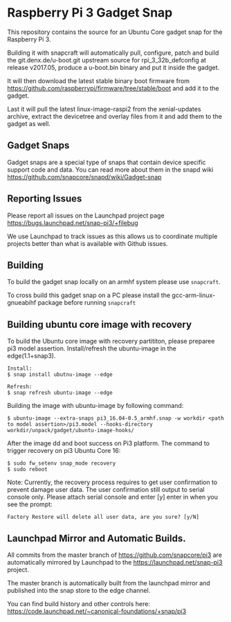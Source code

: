 # Raspberry Pi 3 Gadget Snap

This repository contains the source for an Ubuntu Core gadget snap for the Raspberry Pi 3.

Building it with snapcraft will automatically pull, configure, patch and build
the git.denx.de/u-boot.git upstream source for rpi_3_32b_defconfig at release v2017.05,
produce a u-boot.bin binary and put it inside the gadget.

It will then download the latest stable binary boot firmware
from https://github.com/raspberrypi/firmware/tree/stable/boot and add it to the gadget.

Last it will pull the latest linux-image-raspi2 from the xenial-updates archive, extract the
devicetree and overlay files from it and add them to the gadget as well.


## Gadget Snaps

Gadget snaps are a special type of snaps that contain device specific support
code and data. You can read more about them in the snapd wiki
https://github.com/snapcore/snapd/wiki/Gadget-snap

## Reporting Issues

Please report all issues on the Launchpad project page
https://bugs.launchpad.net/snap-pi3/+filebug

We use Launchpad to track issues as this allows us to coordinate multiple
projects better than what is available with Github issues.

## Building

To build the gadget snap locally on an armhf system please use `snapcraft`.

To cross build this gadget snap on a PC please install the gcc-arm-linux-gnueabihf package
before running `snapcraft`

## Building ubuntu core image with recovery

To build the Ubuntu core image with recovery partititon, please preparee pi3 model assertion.
Install/refresh the ubuntu-image in the edge(1.1+snap3).
```
Install:
$ snap install ubutnu-image --edge

Refresh:
$ snap refresh ubuntu-image --edge
```

Building the image with ubuntu-image by following command:
```
$ ubuntu-image --extra-snaps pi3_16.04-0.5_armhf.snap -w workdir <path to model assertion>/pi3.model --hooks-directory workdir/unpack/gadget/ubuntu-image-hooks/
```

After the image dd and boot success on Pi3 platform.
The command to trigger recovery on pi3 Ubuntu Core 16:
```
$ sudo fw_setenv snap_mode recovery
$ sudo reboot
```

Note: Currently, the recovery process requires to get user confirmation to prevent damage user data.
The user confirmation still output to serial console only. Please attach serial console and enter [y] enter in when you see the prompt:
```
Factory Restore will delete all user data, are you sure? [y/N]
```
## Launchpad Mirror and Automatic Builds.

All commits from the master branch of https://github.com/snapcore/pi3 are
automatically mirrored by Launchpad to the https://launchpad.net/snap-pi3
project.

The master branch is automatically built from the launchpad mirror and
published into the snap store to the edge channel.

You can find build history and other controls here:
https://code.launchpad.net/~canonical-foundations/+snap/pi3
